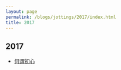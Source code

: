 ```yaml
---
layout: page
permalink: /blogs/jottings/2017/index.html
title: 2017
---
```


## 2017

- [何谓初心](https://Peiyuan-Wang.github.io/blogs/jottings/2017/何谓初心)
